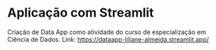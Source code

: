 # Aplicação com Streamlit
Criação de Data App como atividade do curso de especialização em Ciência de Dados.
Link: https://dataapp-liliane-almeida.streamlit.app/
